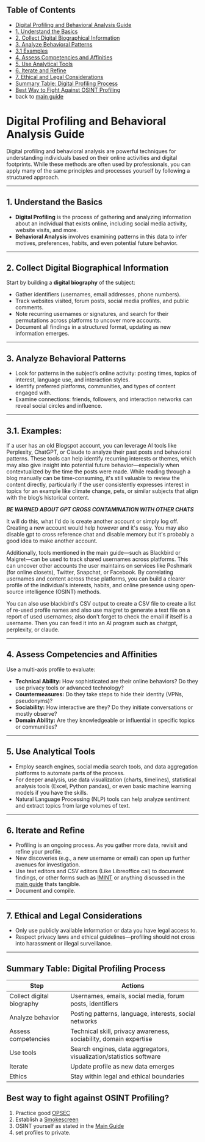 ## Table of Contents

- [Digital Profiling and Behavioral Analysis Guide](#digital-profiling-and-behavioral-analysis-guide)
- [1. Understand the Basics](#1-understand-the-basics)
- [2. Collect Digital Biographical Information](#2-collect-digital-biographical-information)
- [3. Analyze Behavioral Patterns](#3-analyze-behavioral-patterns)
- [3.1 Examples](#31-Examples)
- [4. Assess Competencies and Affinities](#4-assess-competencies-and-affinities)
- [5. Use Analytical Tools](#5-use-analytical-tools)
- [6. Iterate and Refine](#6-iterate-and-refine)
- [7. Ethical and Legal Considerations](#7-ethical-and-legal-considerations)
- [Summary Table: Digital Profiling Process](#summary-table-digital-profiling-process)
- [Best Way to Fight Against OSINT Profiling](#best-way-to-fight-against-osint-profiling)
- back to [main guide](https://github.com/airborne-commando/OPSEC-OSINT-Tools)

# Digital Profiling and Behavioral Analysis Guide

Digital profiling and behavioral analysis are powerful techniques for understanding individuals based on their online activities and digital footprints. While these methods are often used by professionals, you can apply many of the same principles and processes yourself by following a structured approach.

---

## 1. Understand the Basics

- **Digital Profiling** is the process of gathering and analyzing information about an individual that exists online, including social media activity, website visits, and more.
- **Behavioral Analysis** involves examining patterns in this data to infer motives, preferences, habits, and even potential future behavior.

---

## 2. Collect Digital Biographical Information

Start by building a **digital biography** of the subject:

- Gather identifiers (usernames, email addresses, phone numbers).
- Track websites visited, forum posts, social media profiles, and public comments.
- Note recurring usernames or signatures, and search for their permutations across platforms to uncover more accounts.
- Document all findings in a structured format, updating as new information emerges.

---

## 3. Analyze Behavioral Patterns

- Look for patterns in the subject’s online activity: posting times, topics of interest, language use, and interaction styles.
- Identify preferred platforms, communities, and types of content engaged with.
- Examine connections: friends, followers, and interaction networks can reveal social circles and influence.

---

## 3.1. Examples:

If a user has an old Blogspot account, you can leverage AI tools like Perplexity, ChatGPT, or Claude to analyze their past posts and behavioral patterns. These tools can help identify recurring interests or themes, which may also give insight into potential future behavior—especially when contextualized by the time the posts were made. While reading through a blog manually can be time-consuming, it's still valuable to review the content directly, particularly if the user consistently expresses interest in topics for an example like climate change, pets, or similar subjects that align with the blog’s historical content.

***BE WARNED ABOUT GPT CROSS CONTAMINATION WITH OTHER CHATS***

It will do this, what I'd do is create another account or simply log off. Creating a new account would help however and it's easy. You may also disable gpt to cross reference chat and disable memory but it's probably a good idea to make another account.

Additionally, tools mentioned in the main guide—such as Blackbird or Maigret—can be used to track shared usernames across platforms. This can uncover other accounts the user maintains on services like Poshmark (for online closets), Twitter, Snapchat, or Facebook. By correlating usernames and content across these platforms, you can build a clearer profile of the individual’s interests, habits, and online presence using open-source intelligence (OSINT) methods.

You can also use blackbird's CSV output to create a CSV file to create a list of re-used profile names and also use maigret to generate a text file on a report of used usernames; also don't forget to check the email if itself is a username.
Then you can feed it into an AI program such as chatgpt, perplexity, or claude.

---

## 4. Assess Competencies and Affinities

Use a multi-axis profile to evaluate:

- **Technical Ability:** How sophisticated are their online behaviors? Do they use privacy tools or advanced technology?
- **Countermeasures:** Do they take steps to hide their identity (VPNs, pseudonyms)?
- **Sociability:** How interactive are they? Do they initiate conversations or mostly observe?
- **Domain Ability:** Are they knowledgeable or influential in specific topics or communities?

---

## 5. Use Analytical Tools

- Employ search engines, social media search tools, and data aggregation platforms to automate parts of the process.
- For deeper analysis, use data visualization (charts, timelines), statistical analysis tools (Excel, Python pandas), or even basic machine learning models if you have the skills.
- Natural Language Processing (NLP) tools can help analyze sentiment and extract topics from large volumes of text.

---

## 6. Iterate and Refine

- Profiling is an ongoing process. As you gather more data, revisit and refine your profile.
- New discoveries (e.g., a new username or email) can open up further avenues for investigation.
- Use text editors and CSV editors (Like Libreoffice cal) to document findings, or other forms such as [IMINT](https://github.com/airborne-commando/OPSEC-OSINT-Tools/blob/main/IMINT.md) or anything discussed in the [main guide](https://github.com/airborne-commando/OPSEC-OSINT-Tools) thats tangible. 
- Document and compile.

---

## 7. Ethical and Legal Considerations

- Only use publicly available information or data you have legal access to.
- Respect privacy laws and ethical guidelines—profiling should not cross into harassment or illegal surveillance.

---

## Summary Table: Digital Profiling Process

| Step                      | Actions                                                                 |
|---------------------------|------------------------------------------------------------------------|
| Collect digital biography | Usernames, emails, social media, forum posts, identifiers              |
| Analyze behavior          | Posting patterns, language, interests, social networks                 |
| Assess competencies       | Technical skill, privacy awareness, sociability, domain expertise      |
| Use tools                 | Search engines, data aggregators, visualization/statistics software    |
| Iterate                   | Update profile as new data emerges                                     |
| Ethics                    | Stay within legal and ethical boundaries                               |


## Best way to fight against OSINT Profiling?

1. Practice good [OPSEC](https://github.com/airborne-commando/OPSEC-OSINT-Tools/blob/main/opsec.md)
2. Establish a [Smokescreen](https://github.com/airborne-commando/OPSEC-OSINT-Tools/blob/main/smokescreen-misinfo.md)
3. OSINT yourself as stated in the [Main Guide](https://github.com/airborne-commando/OPSEC-OSINT-Tools)
4. set profiles to private. 
